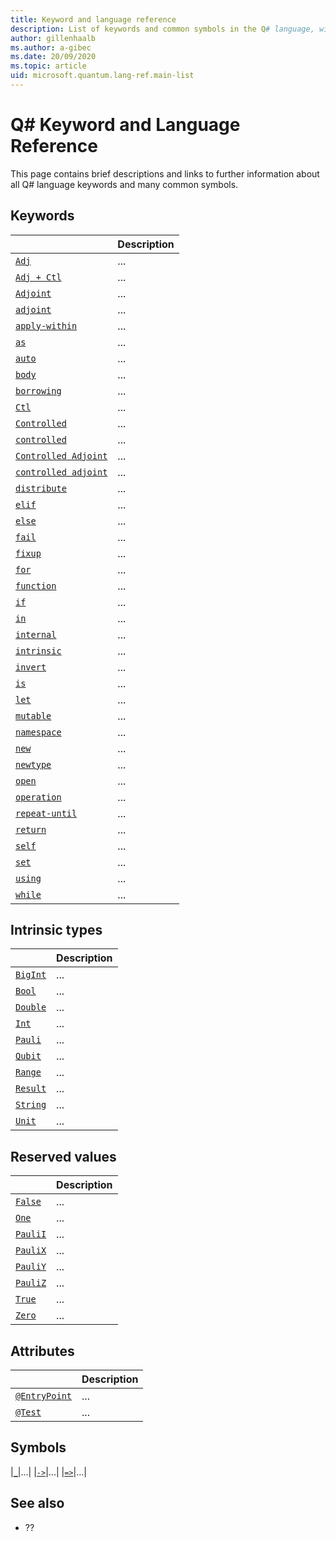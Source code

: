 ```yaml
---
title: Keyword and language reference
description: List of keywords and common symbols in the Q# language, with links to their respective pages in documentation
author: gillenhaalb
ms.author: a-gibec
ms.date: 20/09/2020
ms.topic: article
uid: microsoft.quantum.lang-ref.main-list
---
```


# Q# Keyword and Language Reference

This page contains brief descriptions and links to further information about all Q# language keywords and many common symbols. 

## Keywords

|    |Description|
|----|-----------|
|[`Adj`](xref:microsoft.quantum.lang-ref.adj)|...|
|[`Adj + Ctl`](xref:microsoft.quantum.lang-ref.adj-ctl)|...|
|[`Adjoint`](xref:microsoft.quantum.lang-ref.adjoint)|...|
|[`adjoint`](xref:microsoft.quantum.lang-ref.adjoint-tag)|...|
|[`apply-within`](xref:microsoft.quantum.lang-ref.apply-within)|...|
|[`as`](xref:microsoft.quantum.lang-ref.as)|...|
|[`auto`](xref:microsoft.quantum.lang-ref.auto)|...|
|[`body`](xref:microsoft.quantum.lang-ref.body-tag)|...|
|[`borrowing`](xref:microsoft.quantum.lang-ref.borrowing)|...|
|[`Ctl`](xref:microsoft.quantum.lang-ref.ctl)|...|
|[`Controlled`](xref:microsoft.quantum.lang-ref.controlled)|...|
|[`controlled`](xref:microsoft.quantum.lang-ref.controlled-tag)|...|
|[`Controlled Adjoint`](xref:microsoft.quantum.lang-ref.controlled-adjoint)|...|
|[`controlled adjoint`](xref:microsoft.quantum.lang-ref.controlled-adjoint-tag)|...|
|[`distribute`](xref:microsoft.quantum.lang-ref.distribute)|...|
|[`elif`](xref:microsoft.quantum.lang-ref.elif)|...|
|[`else`](xref:microsoft.quantum.lang-ref.else)|...|
|[`fail`](xref:microsoft.quantum.lang-ref.fail)|...|
|[`fixup`](xref:microsoft.quantum.lang-ref.fixup)|...|
|[`for`](xref:microsoft.quantum.lang-ref.for)|...|
|[`function`](xref:microsoft.quantum.lang-ref.function)|...|
|[`if`](xref:microsoft.quantum.lang-ref.if)|...|
|[`in`](xref:microsoft.quantum.lang-ref.in)|...|
|[`internal`](xref:microsoft.quantum.lang-ref.internal)|...|
|[`intrinsic`](xref:microsoft.quantum.lang-ref.intrinsic)|...|
|[`invert`](xref:microsoft.quantum.lang-ref.invert)|...|
|[`is`](xref:microsoft.quantum.lang-ref.is)|...|
|[`let`](xref:microsoft.quantum.lang-ref.let)|...
|[`mutable`](xref:microsoft.quantum.lang-ref.mutable)|...|
|[`namespace`](xref:microsoft.quantum.lang-ref.namespace)|...|
|[`new`](xref:microsoft.quantum.lang-ref.new)|...|
|[`newtype`](xref:microsoft.quantum.lang-ref.newtype)|...|
|[`open`](xref:microsoft.quantum.lang-ref.open)|...|
|[`operation`](xref:microsoft.quantum.lang-ref.operation)|...|
|[`repeat-until`](xref:microsoft.quantum.lang-ref.repeat-until)|...|
|[`return`](xref:microsoft.quantum.lang-ref.return)|...|
|[`self`](xref:microsoft.quantum.lang-ref.self)|...|
|[`set`](xref:microsoft.quantum.lang-ref.set)|...|
|[`using`](xref:microsoft.quantum.lang-ref.using)|...|
|[`while`](xref:microsoft.quantum.lang-ref.while)|...|

## Intrinsic types

|    |Description|
|----|-----------|
|[`BigInt`](xref:microsoft.quantum.lang-ref.bigint)|...|
|[`Bool`](xref:microsoft.quantum.lang-ref.bool)|...|
|[`Double`](xref:microsoft.quantum.lang-ref.double)|...|
|[`Int`](xref:microsoft.quantum.lang-ref.int)|...|
|[`Pauli`](xref:microsoft.quantum.lang-ref.pauli)|...|
|[`Qubit`](xref:microsoft.quantum.lang-ref.qubit)|...|
|[`Range`](xref:microsoft.quantum.lang-ref.range)|...|
|[`Result`](xref:microsoft.quantum.lang-ref.result)|...|
|[`String`](xref:microsoft.quantum.lang-ref.string)|...|
|[`Unit`](xref:microsoft.quantum.lang-ref.unit)|...|

## Reserved values 

|    |Description|
|----|-----------|
|[`False`](xref:microsoft.quantum.lang-ref.false)|...|
|[`One`](xref:microsoft.quantum.lang-ref.one)|...|
|[`PauliI`](xref:microsoft.quantum.lang-ref.paulii)|...|
|[`PauliX`](xref:microsoft.quantum.lang-ref.paulix)|...|
|[`PauliY`](xref:microsoft.quantum.lang-ref.pauliy)|...|
|[`PauliZ`](xref:microsoft.quantum.lang-ref.pauliz)|...|
|[`True`](xref:microsoft.quantum.lang-ref.true)|...|
|[`Zero`](xref:microsoft.quantum.lang-ref.Zero)|...|

## Attributes

|    |Description|
|----|-----------|
|[`@EntryPoint`](xref:microsoft.quantum.lang-ref.entrypoint)|...|
|[`@Test`](xref:microsoft.quantum.lang-ref.test)|...|

## Symbols

|[`_`](xref:microsoft.quantum.lang-ref.partial-app-symb)|...|
|[`->`](xref:microsoft.quantum.lang-ref.fn-signature-symb)|...|
|[`=>`](xref:microsoft.quantum.lang-ref.op-signature-symb)|...|




## See also

- ??